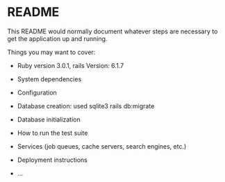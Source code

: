 # README

This README would normally document whatever steps are necessary to get the
application up and running.

Things you may want to cover:

* Ruby version 3.0.1, rails Version: 6.1.7

* System dependencies

* Configuration

* Database creation: used sqlite3 rails db:migrate

* Database initialization

* How to run the test suite

* Services (job queues, cache servers, search engines, etc.)

* Deployment instructions

* ...
